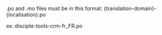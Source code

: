 .po and .mo files must be in this format:
{translation-domain}-{localisation}.po

ex:
disciple-tools-crm-fr_FR.po
